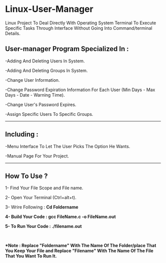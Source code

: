 # Linux-User-Manager

<p>Linux Project To Deal Directly With Operating System Terminal To Execute Specific Tasks Through Interface Without Going Into Command/terminal Details. </p>

<h2> User-manager Program Specialized In : </h2>
<p> -Adding And Deleting Users In System. </p>
<p> -Adding And Deleting Groups In System. </p>
<p> -Change User Information. </p> 
<p> -Change Password Expiration Information For Each User (Min Days - Max Days - Date - Warning Time). </p>
<p> -Change User's Password Expires. </p>
<p> -Assign Specific Users To Specific Groups. </p>

<hr>

<h2> Including : </h2>
<p> -Menu Interface To Let The User Picks The Option He Wants. </p>
<p> -Manual Page For Your Project. </p>

<hr>
<h2> How To Use ? </h2>
<p> 1- Find Your File Scope and File name. </p>
<p> 2- Open  Your Terminal (Ctrl+alt+t). </p>
<p> 3- Wrire Following : <b> Cd Foldername </p>
<p> 4- Build Your Code : <b> gcc  FileName.c -o FileName.out </b> </p>
<p> 5- To Run Your Code : <b> ./filename.out </b> </p>
<br>
<p> *Note : Replace "Foldername" With The Name Of The Folder/place That You Keep Your File <b>and</b> Replace "Filename" With The Name Of The File That You Want To Run It. </p>
